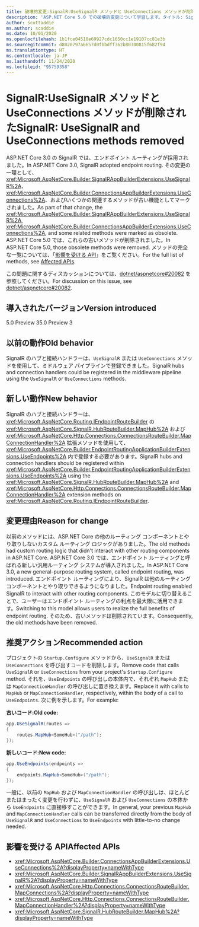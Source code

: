 ```yaml
---
title: 破壊的変更:SignalR:UseSignalR メソッドと UseConnections メソッドが削除された
description: 'ASP.NET Core 5.0 での破壊的変更について学習します。タイトル: SignalR:UseSignalR メソッドと UseConnections メソッドが削除された'
author: scottaddie
ms.author: scaddie
ms.date: 10/01/2020
ms.openlocfilehash: 1b1fce04518e69927cdc1650cc1e19107cc81e3b
ms.sourcegitcommit: d8020797a6657d0fbbdff362b80300815f682f94
ms.translationtype: HT
ms.contentlocale: ja-JP
ms.lasthandoff: 11/24/2020
ms.locfileid: "95759358"
---
```

# <a name="signalr-usesignalr-and-useconnections-methods-removed"></a><span data-ttu-id="89f72-103">SignalR:UseSignalR メソッドと UseConnections メソッドが削除された</span><span class="sxs-lookup"><span data-stu-id="89f72-103">SignalR: UseSignalR and UseConnections methods removed</span></span>

<span data-ttu-id="89f72-104">ASP.NET Core 3.0 の SignalR では、エンドポイント ルーティングが採用されました。</span><span class="sxs-lookup"><span data-stu-id="89f72-104">In ASP.NET Core 3.0, SignalR adopted endpoint routing.</span></span> <span data-ttu-id="89f72-105">その変更の一環として、<xref:Microsoft.AspNetCore.Builder.SignalRAppBuilderExtensions.UseSignalR%2A>、<xref:Microsoft.AspNetCore.Builder.ConnectionsAppBuilderExtensions.UseConnections%2A>、およびいくつかの関連するメソッドが古い機能としてマークされました。</span><span class="sxs-lookup"><span data-stu-id="89f72-105">As part of that change, the <xref:Microsoft.AspNetCore.Builder.SignalRAppBuilderExtensions.UseSignalR%2A>, <xref:Microsoft.AspNetCore.Builder.ConnectionsAppBuilderExtensions.UseConnections%2A>, and some related methods were marked as obsolete.</span></span> <span data-ttu-id="89f72-106">ASP.NET Core 5.0 では、これらの古いメソッドが削除されました。</span><span class="sxs-lookup"><span data-stu-id="89f72-106">In ASP.NET Core 5.0, those obsolete methods were removed.</span></span> <span data-ttu-id="89f72-107">メソッドの完全な一覧については、「[影響を受ける API](#affected-apis)」をご覧ください。</span><span class="sxs-lookup"><span data-stu-id="89f72-107">For the full list of methods, see [Affected APIs](#affected-apis).</span></span>

<span data-ttu-id="89f72-108">この問題に関するディスカッションについては、[dotnet/aspnetcore#20082](https://github.com/dotnet/aspnetcore/issues/20082) を参照してください。</span><span class="sxs-lookup"><span data-stu-id="89f72-108">For discussion on this issue, see [dotnet/aspnetcore#20082](https://github.com/dotnet/aspnetcore/issues/20082).</span></span>

## <a name="version-introduced"></a><span data-ttu-id="89f72-109">導入されたバージョン</span><span class="sxs-lookup"><span data-stu-id="89f72-109">Version introduced</span></span>

<span data-ttu-id="89f72-110">5.0 Preview 3</span><span class="sxs-lookup"><span data-stu-id="89f72-110">5.0 Preview 3</span></span>

## <a name="old-behavior"></a><span data-ttu-id="89f72-111">以前の動作</span><span class="sxs-lookup"><span data-stu-id="89f72-111">Old behavior</span></span>

<span data-ttu-id="89f72-112">SignalR のハブと接続ハンドラーは、`UseSignalR` または `UseConnections` メソッドを使用して、ミドルウェア パイプラインで登録できました。</span><span class="sxs-lookup"><span data-stu-id="89f72-112">SignalR hubs and connection handlers could be registered in the middleware pipeline using the `UseSignalR` or `UseConnections` methods.</span></span>

## <a name="new-behavior"></a><span data-ttu-id="89f72-113">新しい動作</span><span class="sxs-lookup"><span data-stu-id="89f72-113">New behavior</span></span>

<span data-ttu-id="89f72-114">SignalR のハブと接続ハンドラーは、<xref:Microsoft.AspNetCore.Routing.IEndpointRouteBuilder> の <xref:Microsoft.AspNetCore.SignalR.HubRouteBuilder.MapHub%2A> および <xref:Microsoft.AspNetCore.Http.Connections.ConnectionsRouteBuilder.MapConnectionHandler%2A> 拡張メソッドを使用して、<xref:Microsoft.AspNetCore.Builder.EndpointRoutingApplicationBuilderExtensions.UseEndpoints%2A> 内で登録する必要があります。</span><span class="sxs-lookup"><span data-stu-id="89f72-114">SignalR hubs and connection handlers should be registered within <xref:Microsoft.AspNetCore.Builder.EndpointRoutingApplicationBuilderExtensions.UseEndpoints%2A> using the <xref:Microsoft.AspNetCore.SignalR.HubRouteBuilder.MapHub%2A> and <xref:Microsoft.AspNetCore.Http.Connections.ConnectionsRouteBuilder.MapConnectionHandler%2A> extension methods on <xref:Microsoft.AspNetCore.Routing.IEndpointRouteBuilder>.</span></span>

## <a name="reason-for-change"></a><span data-ttu-id="89f72-115">変更理由</span><span class="sxs-lookup"><span data-stu-id="89f72-115">Reason for change</span></span>

<span data-ttu-id="89f72-116">以前のメソッドには、ASP.NET Core の他のルーティング コンポーネントとやり取りしないカスタム ルーティング ロジックがありました。</span><span class="sxs-lookup"><span data-stu-id="89f72-116">The old methods had custom routing logic that didn't interact with other routing components in ASP.NET Core.</span></span> <span data-ttu-id="89f72-117">ASP.NET Core 3.0 では、エンドポイント ルーティングと呼ばれる新しい汎用ルーティング システムが導入されました。</span><span class="sxs-lookup"><span data-stu-id="89f72-117">In ASP.NET Core 3.0, a new general-purpose routing system, called endpoint routing, was introduced.</span></span> <span data-ttu-id="89f72-118">エンドポイント ルーティングにより、SignalR は他のルーティング コンポーネントとやり取りできるようになりました。</span><span class="sxs-lookup"><span data-stu-id="89f72-118">Endpoint routing enabled SignalR to interact with other routing components.</span></span> <span data-ttu-id="89f72-119">このモデルに切り替えることで、ユーザーはエンドポイント ルーティングの利点を最大限に活用できます。</span><span class="sxs-lookup"><span data-stu-id="89f72-119">Switching to this model allows users to realize the full benefits of endpoint routing.</span></span> <span data-ttu-id="89f72-120">そのため、古いメソッドは削除されています。</span><span class="sxs-lookup"><span data-stu-id="89f72-120">Consequently, the old methods have been removed.</span></span>

## <a name="recommended-action"></a><span data-ttu-id="89f72-121">推奨アクション</span><span class="sxs-lookup"><span data-stu-id="89f72-121">Recommended action</span></span>

<span data-ttu-id="89f72-122">プロジェクトの `Startup.Configure` メソッドから、`UseSignalR` または `UseConnections` を呼び出すコードを削除します。</span><span class="sxs-lookup"><span data-stu-id="89f72-122">Remove code that calls `UseSignalR` or `UseConnections` from your project's `Startup.Configure` method.</span></span> <span data-ttu-id="89f72-123">それを、`UseEndpoints` の呼び出しの本体内で、それぞれ `MapHub` または `MapConnectionHandler` の呼び出しに置き換えます。</span><span class="sxs-lookup"><span data-stu-id="89f72-123">Replace it with calls to `MapHub` or `MapConnectionHandler`, respectively, within the body of a call to `UseEndpoints`.</span></span> <span data-ttu-id="89f72-124">次に例を示します。</span><span class="sxs-lookup"><span data-stu-id="89f72-124">For example:</span></span>

<span data-ttu-id="89f72-125">**古いコード:**</span><span class="sxs-lookup"><span data-stu-id="89f72-125">**Old code:**</span></span>

```csharp
app.UseSignalR(routes =>
{
    routes.MapHub<SomeHub>("/path");
});
```

<span data-ttu-id="89f72-126">**新しいコード:**</span><span class="sxs-lookup"><span data-stu-id="89f72-126">**New code:**</span></span>

```csharp
app.UseEndpoints(endpoints =>
{
    endpoints.MapHub<SomeHub>("/path");
});
```

<span data-ttu-id="89f72-127">一般に、以前の `MapHub` および `MapConnectionHandler` の呼び出しは、ほとんどまたはまったく変更を行わずに、`UseSignalR` および `UseConnections` の本体から `UseEndpoints` に直接移すことができます。</span><span class="sxs-lookup"><span data-stu-id="89f72-127">In general, your previous `MapHub` and `MapConnectionHandler` calls can be transferred directly from the body of `UseSignalR` and `UseConnections` to `UseEndpoints` with little-to-no change needed.</span></span>

## <a name="affected-apis"></a><span data-ttu-id="89f72-128">影響を受ける API</span><span class="sxs-lookup"><span data-stu-id="89f72-128">Affected APIs</span></span>

- <xref:Microsoft.AspNetCore.Builder.ConnectionsAppBuilderExtensions.UseConnections%2A?displayProperty=nameWithType>
- <xref:Microsoft.AspNetCore.Builder.SignalRAppBuilderExtensions.UseSignalR%2A?displayProperty=nameWithType>
- <xref:Microsoft.AspNetCore.Http.Connections.ConnectionsRouteBuilder.MapConnections%2A?displayProperty=nameWithType>
- <xref:Microsoft.AspNetCore.Http.Connections.ConnectionsRouteBuilder.MapConnectionHandler%2A?displayProperty=nameWithType>
- <xref:Microsoft.AspNetCore.SignalR.HubRouteBuilder.MapHub%2A?displayProperty=nameWithType>

<!--

### Category

ASP.NET Core

### Affected APIs

- `Overload:Microsoft.AspNetCore.Builder.ConnectionsAppBuilderExtensions.UseConnections`
- `Overload:Microsoft.AspNetCore.Builder.SignalRAppBuilderExtensions.UseSignalR`
- `Overload:Microsoft.AspNetCore.Http.Connections.ConnectionsRouteBuilder.MapConnections`
- `Overload:Microsoft.AspNetCore.Http.Connections.ConnectionsRouteBuilder.MapConnectionHandler`
- `Overload:Microsoft.AspNetCore.SignalR.HubRouteBuilder.MapHub`

-->
